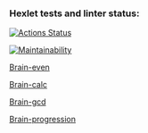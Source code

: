 ### Hexlet tests and linter status:

[![Actions Status](https://github.com/da-solovev/frontend-project-44/actions/workflows/hexlet-check.yml/badge.svg)](https://github.com/da-solovev/frontend-project-44/actions)

[![Maintainability](https://api.codeclimate.com/v1/badges/81d6b18e10983b0b6fbd/maintainability)](https://codeclimate.com/github/da-solovev/frontend-project-44/maintainability)

[Brain-even](https://asciinema.org/a/GLtLJq2SjO53vHXfs1aXEteRU)

[Brain-calc](https://asciinema.org/a/dlebTXXHm2fARSs6yml4UBeBi)

[Brain-gcd](https://asciinema.org/a/2k76QT8NDeAuUKVpyl2qnKURi)

[Brain-progression](https://asciinema.org/a/prqOmWyZq0thGBqtdOSYRWgAm)
